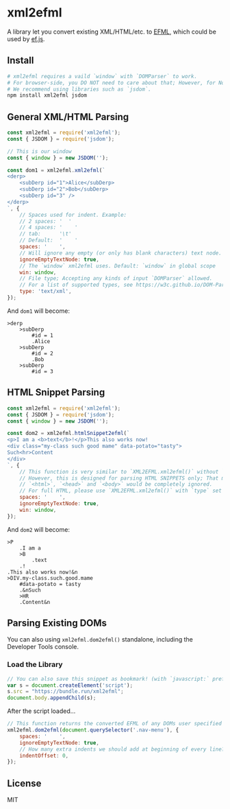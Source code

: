 # xml2efml

A library let you convert existing XML/HTML/etc. to [EFML](https://ef.js.org/#!guides/efml), which could be used by [ef.js](https://ef.js.org).

## Install

```bash
# xml2efml requires a vaild `window` with `DOMParser` to work.
# For browser-side, you DO NOT need to care about that; However, for Node.js, you need to.
# We recommend using libraries such as `jsdom`.
npm install xml2efml jsdom
```

## General XML/HTML Parsing

```javascript
const xml2efml = require('xml2efml');
const { JSDOM } = require('jsdom');

// This is our window
const { window } = new JSDOM('');

const dom1 = xml2efml.xml2efml(`
<derp>
    <subDerp id="1">Alice</subDerp>
    <subDerp id="2">Bob</subDerp>
    <subDerp id="3" />
</derp>
`, {
    // Spaces used for indent. Example:
    // 2 spaces: '  '
    // 4 spaces: '    '
    // tab:      '\t'
    // Default:  '    '
    spaces: '    ',
    // Will ignore any empty (or only has blank characters) text node. Default: true
    ignoreEmptyTextNode: true,
    // The `window` xml2efml uses. Default: `window` in global scope
    win: window,
    // File type; Accepting any kinds of input `DOMParser` allowed.
    // For a list of supported types, see https://w3c.github.io/DOM-Parsing/#the-domparser-interface
    type: 'text/xml',
});
```

And `dom1` will become:

```
>derp
    >subDerp
        #id = 1
        .Alice
    >subDerp
        #id = 2
        .Bob
    >subDerp
        #id = 3
```

## HTML Snippet Parsing

```javascript
const xml2efml = require('xml2efml');
const { JSDOM } = require('jsdom');
const { window } = new JSDOM('');

const dom2 = xml2efml.htmlSnippet2efml(`
<p>I am a <b>text</b>!</p>This also works now!
<div class="my-class such good mame" data-potato="tasty">
Such<hr>Content
</div>
`, {
    // This function is very similar to `XML2EFML.xml2efml()` without `type` argument;
    // However, this is designed for parsing HTML SNIPPETS only; That means if you input a full HTML,
    // `<html>`, `<head>` and `<body>` would be completely ignored.
    // For full HTML, please use `XML2EFML.xml2efml()` with `type` set to `text/html` instead.
    spaces: '    ',
    ignoreEmptyTextNode: true,
    win: window,
});
```

And `dom2` will become:

```
>P
    .I am a 
    >B
        .text
    .!
.This also works now!&n
>DIV.my-class.such.good.mame
    #data-potato = tasty
    .&nSuch
    >HR
    .Content&n
```

## Parsing Existing DOMs

You can also using `xml2efml.dom2efml()` standalone, including the Developer Tools console.

### Load the Library

```javascript
// You can also save this snippet as bookmark! (with `javascript:` prefix)
var s = document.createElement('script');
s.src = "https://bundle.run/xml2efml";
document.body.appendChild(s);
```

After the script loaded...

```javascript
// This function returns the converted EFML of any DOMs user specified
xml2efml.dom2efml(document.querySelector('.nav-menu'), {
    spaces: '    ',
    ignoreEmptyTextNode: true,
    // How many extra indents we should add at beginning of every line?
    indentOffset: 0,
});
```

## License

MIT
